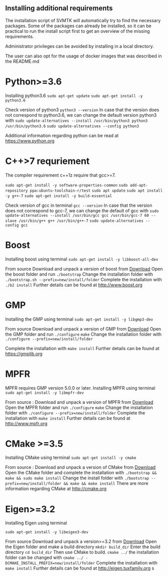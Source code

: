 ## Installing additional requirements 
The installation script of SVMTK will automatically try to find 
the necessary packages. Some of the packages can already be installed, 
so it can be practical to run the install script first to get an overview 
of the missing requirements. 

Administrator privileges can be avoided by installing in a local directory. 

The user can also opt for the usage of docker images that was described in
the README.md

# Python>=3.6 
Installing python3.6 
`sudo apt-get update`
`sudo apt-get install -y python3.6`

Check version of python3 
`python3 --version`
In case that the version does not correspond to python3.6, we 
can change the default version python3 with
`sudo update-alternatives --install /usr/bin/python3 python3 /usr/bin/python3.6` 
`sudo update-alternatives --config python3`

Additional information regarding python can be read at
<https://www.python.org>

# C++>7 requriement 
The compiler requirement c++1z require that gcc>=7. 

`sudo apt-get install -y software-properties-common`
`sudo add-apt-repository ppa:ubuntu-toolchain-r/test`
`sudo apt update`
`sudo apt install -y g++-7`
`sudo apt-get install -y build-essential`

Check version of gcc in terminal
`gcc --version`
In case that the version does not correspond to gcc-7, we 
can change the default of gcc with 
`sudo update-alternatives --install /usr/bin/gcc gcc /usr/bin/gcc-7 60 --slave /usr/bin/g++ g++ /usr/bin/g++-7`
`sudo update-alternatives --config gcc`

# Boost 
Installing boost using terminal
`sudo apt-get install -y libboost-all-dev`

From source 
Download and unpack a version of boost from
[Download](https://www.boost.org/users/download/) 
Open the boost folder and run 
`./bootstrap`
Change the installation folder with 
`./bootstrap.sh --prefix=new/install/folder`
Complete the installation with 
`./b2 install`
Further details can be found at <http://www.boost.org>

# GMP 
Installing the GMP using terminal
`sudo apt-get install -y libgmp3-dev`

From source 
Download and unpack a version of GMP from 
[Download](https://ftp.gnu.org/gnu/gmp)
Open the GMP folder and run 
`./configure`
`make`
Change the installation folder with 
`./configure --prefix=new/install/folder`

Complete the installation with
`make install`
Further details can be found at <https://gmplib.org>

# MPFR
MPFR requires GMP version 5.0.0 or later.
Installing MPFR using terminal 
`sudo apt-get install -y libmpfr-dev`

From source :
Download and unpack a version of MPFR from 
[Download](https://www.mpfr.org/mpfr-current/#download)
Open the MPFR folder and run 
`./configure`
`make`
Change the installation folder with 
`./configure --prefix=new/install/folder`
Complete the installation with
`make install`
Further details can be found at <http://www.mpfr.org>

# CMake >=3.5
Installing CMake using terminal 
`sudo apt-get install -y cmake`

From source :
Download and unpack a version of CMake from 
[Download](http://cmake.org/download)
Open the CMake folder and complete the installation with
`./bootstrap && make && sudo make install`
Change the install folder with 
`./bootstrap --prefix=new/install/folder && make && make install`
There are more information regarding CMake at <http://cmake.org>

# Eigen>=3.2
Installing Eigen using terminal

`sudo apt-get install -y libeigen3-dev`

From source 
Download and unpack a version>=3.2 from [Download](http://eigen.tuxfamily.org/index.php?title=Main_Page#Download)
Open the Eigen folder and make a build directory 
`mkdir build_dir`
Enter the build directory
`cd build_dir`
Then use CMake to build.
`cmake ../`
the installation folder can be changed with
`cmake ../ -DCMAKE_INSTALL_PREFIX=new/install/folder`
Complete the installation with 
`make install`
Further details can be found at <http://eigen.tuxfamily.org>
s

